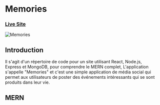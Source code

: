 # Memories
### [Live Site](#/)

![Memories](https://reactjsexample.com/content/images/2021/12/Memories.png)



## Introduction
Il s'agit d'un répertoire de code pour un site  utilisant React, Node.js, Express et MongoDB, pour comprendre le MERN complet,  L'application s'appelle "Memories" et c'est une simple application de média social qui permet aux utilisateurs de poster des événements intéressants qui se sont produits dans leur vie.

## MERN
